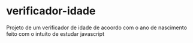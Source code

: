 # verificador-idade
Projeto de um verificador de idade de acoordo com o ano de nascimento feito com o intuito de estudar javascript
